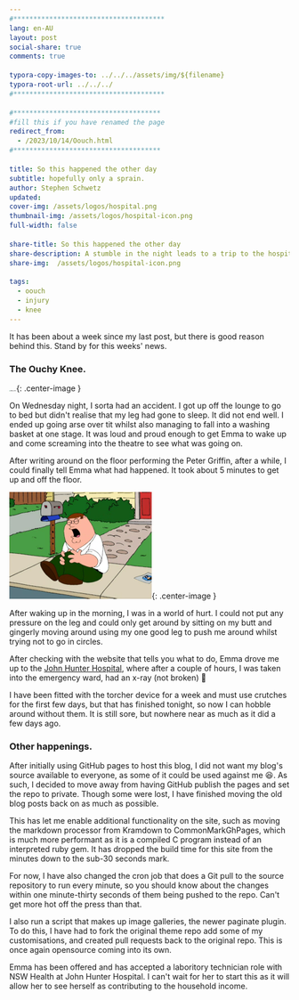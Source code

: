 ```yaml
---
#**************************************
lang: en-AU
layout: post
social-share: true
comments: true

typora-copy-images-to: ../../../assets/img/${filename}
typora-root-url: ../../../
#**************************************

#*************************************
#fill this if you have renamed the page
redirect_from:
  - /2023/10/14/Oouch.html
#*************************************

title: So this happened the other day
subtitle: hopefully only a sprain.
author: Stephen Schwetz
updated: 
cover-img: /assets/logos/hospital.png
thumbnail-img: /assets/logos/hospital-icon.png
full-width: false

share-title: So this happened the other day
share-description: A stumble in the night leads to a trip to the hospital
share-img:  /assets/logos/hospital-icon.png

tags:
  - oouch
  - injury
  - knee
---
```


It has been about a week since my last post, but there is good reason behind this.  Stand by for this weeks' news.

### The Ouchy Knee.

<img src="/assets/img/2023-10-14-oouch/IMG_0220-8330768.png" alt="IMG_0220" style="zoom: 15%;" />{: .center-image }

On Wednesday night, I sorta had an accident. I got up off the lounge to go to bed but didn't realise that my leg had gone to sleep. It did not end well. I ended up going arse over tit whilst also managing to fall into a washing basket at one stage. It was loud and proud enough to get Emma to wake up and come screaming into the theatre to see what was going on.

After writing around on the floor performing the Peter Griffin, after a while, I could finally tell Emma what had happened. It took about 5 minutes to get up and off the floor. 

<img src="/assets/img/2023-10-14-oouch/latest-20231014232703160-8330772.png" alt="Peter hurts his knee | Family Guy Wiki | Fandom" style="zoom:50%;" />{: .center-image }

After waking up in the morning, I was in a world of hurt. I could not put any pressure on the leg and could only get around by sitting on my butt and gingerly moving around using my one good leg to push me around whilst trying not to go in circles.

After checking with the website that tells you what to do, Emma drove me up to the [John Hunter Hospital](https://www.hnehealth.nsw.gov.au/facilities/hospitals/john-hunter-hospital), where after a couple of hours, I was taken into the emergency ward, had an x-ray (not broken) :raised_hands:

I have been fitted with the torcher device for a week and must use crutches for the first few days, but that has finished tonight, so now I can hobble around without them. It is still sore, but nowhere near as much as it did a few days ago.

### Other happenings. 

After initially using GitHub pages to host this blog, I did not want my blog's source available to everyone, as some of it could be used against me :laughing:. As such, I decided to move away from having GitHub publish the pages and set the repo to private. Though some were lost, I have finished moving the old blog posts back on as much as possible.

This has let me enable additional functionality on the site, such as moving the markdown processor from Kramdown to CommonMarkGhPages, which is much more performant as it is a compiled C program instead of an interpreted ruby gem. It has dropped the build time for this site from the minutes down to the sub-30 seconds mark. 

For now, I have also changed the cron job that does a Git pull to the source repository to run every minute, so you should know about the changes within one minute-thirty seconds of them being pushed to the repo. Can't get more hot off the press than that.

I also run a script that makes up image galleries, the newer paginate plugin. To do this, I have had to fork the original theme repo add some of my customisations, and created pull requests back to the original repo. This is once again opensource coming into its own.

Emma has been offered and has accepted a laboritory technician role with NSW Health at John Hunter Hospital. I can't wait for her to start this as it will allow her to see herself as contributing to the household income.

